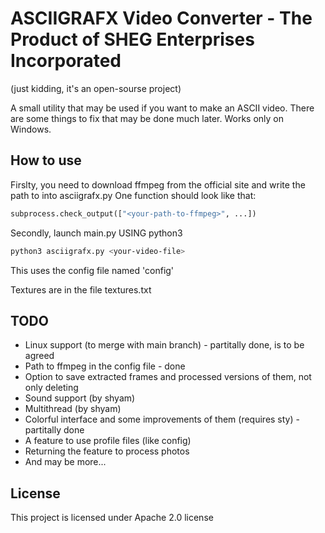 # ASCIIGRAFX Video Converter - The Product of SHEG Enterprises Incorporated

(just kidding, it's an open-sourse project)

A small utility that may be used if you want to make an ASCII video.
There are some things to fix that may be done much later.
Works only on Windows.

## How to use

Firslty, you need to download ffmpeg from the official site and write the path to into asciigrafx.py
One function should look like that:

```python
subprocess.check_output(["<your-path-to-ffmpeg>", ...])
```

Secondly, launch main.py USING python3

```bash
python3 asciigrafx.py <your-video-file>
```

This uses the config file named 'config'

Textures are in the file textures.txt

## TODO

* Linux support (to merge with main branch) - partitally done, is to be agreed
* Path to ffmpeg in the config file - done
* Option to save extracted frames and processed versions of them, not only deleting
* Sound support (by shyam)
* Multithread (by shyam)
* Colorful interface and some improvements of them (requires sty) - partitally done
* A feature to use profile files (like config)
* Returning the feature to process photos
* And may be more...

## License

This project is licensed under Apache 2.0 license
